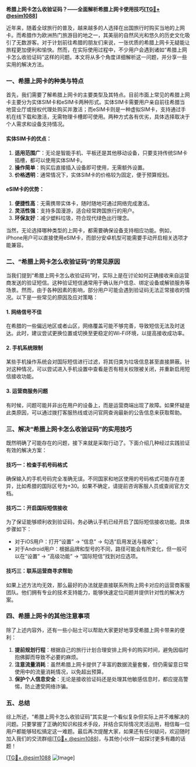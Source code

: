 **希腊上网卡怎么收验证码？——全面解析希腊上网卡使用技巧[[TG💪+ @esim1088](https://t.me/s/esim1088)]**

近年来，随着全球旅行的普及，越来越多的人选择在出国旅行时购买当地的上网卡。而希腊作为欧洲热门旅游目的地之一，其美丽的自然风光和悠久的历史文化吸引了无数游客。对于计划前往希腊的朋友们来说，一张优质的希腊上网卡无疑能让旅程更加便利和愉快。然而，在实际使用过程中，不少用户会遇到诸如“希腊上网卡怎么收验证码”这样的问题。本文将从多个角度详细解析这一问题，并分享一些实用的解决方法。

### 一、希腊上网卡的种类与特点

首先，我们需要了解希腊上网卡的主要类型及其特点。目前市面上常见的希腊上网卡主要分为实体SIM卡和eSIM卡两种形式。实体SIM卡需要用户亲自前往希腊当地营业厅或授权代理处购买并激活；而eSIM卡则是一种虚拟SIM卡，支持通过手机在线下载和激活，无需物理卡槽即可使用。两种方式各有优劣，具体选择取决于个人需求和设备支持情况。

#### 实体SIM卡的优点：
1. **适用范围广**：无论是智能手机、平板还是其他移动设备，只要支持传统SIM卡插槽，都可以使用实体SIM卡。
2. **操作简单**：购买后直接插入设备即可使用，无需额外设置。
3. **价格透明**：通常情况下，实体SIM卡的价格较为固定，便于预算规划。

#### eSIM卡的优势：
1. **便捷性高**：无需携带实体卡，随时随地可通过网络完成激活。
2. **灵活性强**：支持多国漫游，适合经常跨国旅行的用户。
3. **环保友好**：减少塑料垃圾，符合现代绿色出行理念。

当然，无论选择哪种类型的上网卡，都需要确保设备支持相应功能。例如，iPhone用户可以直接使用eSIM卡，而部分安卓机型可能需要手动开启相关选项才能兼容。

### 二、“希腊上网卡怎么收验证码”的常见原因

当我们提到“希腊上网卡怎么收验证码”时，实际上是在讨论如何正确接收来自运营商发送的验证短信。这种验证短信通常用于确认账户信息、绑定设备或解锁服务等场景。然而，由于各种因素的影响，部分用户可能会遇到验证码无法正常接收的情况。以下是一些常见的原因及应对策略：

#### 1. 网络信号不佳
在希腊的一些偏远地区或者山区，网络覆盖可能不够完善，导致短信无法及时送达。此时，建议尝试更换位置或切换至更稳定的Wi-Fi环境，以提高接收成功率。

#### 2. 手机系统限制
某些手机操作系统会对国际短信进行过滤，将其归类为垃圾信息甚至直接屏蔽。针对这种情况，可以尝试进入手机设置中查看是否有相关权限被关闭，并重新启用短信接收功能。

#### 3. 运营商服务问题
有时候，问题可能并非出在用户的设备上，而是运营商端出现了故障。如果怀疑是此类原因，可以通过拨打客服热线或访问官网查询最新的公告信息来获取帮助。

### 三、解决“希腊上网卡怎么收验证码”的实用技巧

既然明确了可能存在的问题，接下来就是采取行动了。下面介绍几种经过实践验证有效的解决方案：

#### 技巧一：检查手机号码格式
确保输入的手机号码完全准确无误。不同国家和地区使用的号码格式可能存在差异，比如希腊的国际区号为+30。如果不确定，请提前咨询客服人员或查阅官方文档。

#### 技巧二：开启国际短信接收
为了保证能够顺利收到验证码，务必确认手机已经开启了国际短信接收功能。具体步骤如下：
- 对于iOS用户：打开“设置” -> “信息” -> 勾选“启用发送与接收”；
- 对于Android用户：根据品牌和型号的不同，路径可能会有所变化，但一般可以在“设置” -> “高级功能” -> “国际短信”找到对应选项。

#### 技巧三：联系运营商寻求帮助
如果上述方法均无效，那么最好的办法就是直接联系所购上网卡对应的运营商客服团队。他们拥有专业的技术支持能力，能够快速定位问题并提供针对性的解决方案。

### 四、希腊上网卡的其他注意事项

除了上述内容外，还有一些小贴士可以帮助大家更好地享受希腊上网卡带来的便利：

1. **提前规划行程**：根据自己的旅行计划合理安排上网卡的购买时间，避免因临时抱佛脚而导致不必要的麻烦。
2. **注意流量消耗**：虽然希腊上网卡提供了丰富的数据流量套餐，但仍需留意日常使用中的流量消耗情况，以免超出预算。
3. **保护个人信息安全**：无论是接收验证码还是处理其他敏感信息时，都应提高警惕，防止遭受网络诈骗。

### 五、总结

综上所述，“希腊上网卡怎么收验证码”其实是一个看似复杂但实际上并不难解决的问题。只要掌握了正确的知识和技术手段，并结合实际情况灵活运用，相信每一位用户都能够轻松搞定这一难题。最后再次提醒大家，如果还有任何疑问，欢迎随时加入我们的交流群组[[TG💪+ @esim1088](https://t.me/s/esim1088)]，与其他小伙伴一起探讨更多有趣的话题！

[[TG💪+ @esim1088](https://t.me/s/esim1088) ![Image](https://i.postimg.cc/4NQfJmqS/Snipaste-2025-05-13-00-14-12.png)]